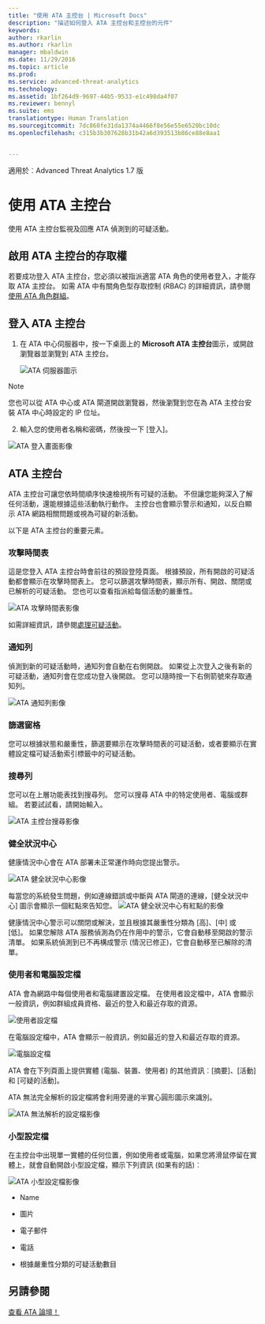 ```yaml
---
title: "使用 ATA 主控台 | Microsoft Docs"
description: "描述如何登入 ATA 主控台和主控台的元件"
keywords: 
author: rkarlin
ms.author: rkarlin
manager: mbaldwin
ms.date: 11/29/2016
ms.topic: article
ms.prod: 
ms.service: advanced-threat-analytics
ms.technology: 
ms.assetid: 1bf264d9-9697-44b5-9533-e1c498da4f07
ms.reviewer: bennyl
ms.suite: ems
translationtype: Human Translation
ms.sourcegitcommit: 7dc860fe31da1374a4466f8e56e55e6520bc10dc
ms.openlocfilehash: c315b3b307628b31b42a6d393513b86ce88e8aa1


---
```


適用於︰Advanced Threat Analytics 1.7 版



# <a name="working-with-the-ata-console"></a>使用 ATA 主控台

使用 ATA 主控台監視及回應 ATA 偵測到的可疑活動。

## <a name="enabling-access-to-the-ata-console"></a>啟用 ATA 主控台的存取權
若要成功登入 ATA 主控台，您必須以被指派適當 ATA 角色的使用者登入，才能存取 ATA 主控台。 如需 ATA 中有關角色型存取控制 (RBAC) 的詳細資訊，請參閱[使用 ATA 角色群組](ata-role-groups.md)。

## <a name="logging-into-the-ata-console"></a>登入 ATA 主控台

1. 在 ATA 中心伺服器中，按一下桌面上的 **Microsoft ATA 主控台**圖示，或開啟瀏覽器並瀏覽到 ATA 主控台。

    ![ATA 伺服器圖示](media/ata-server-icon.png)

>[!NOTE]
> 您也可以從 ATA 中心或 ATA 閘道開啟瀏覽器，然後瀏覽到您在為 ATA 主控台安裝 ATA 中心時設定的 IP 位址。    

2.  輸入您的使用者名稱和密碼，然後按一下 [登入]。

![ATA 登入畫面影像](media/ATA-log-in-screen.png)


## <a name="the-ata-console"></a>ATA 主控台

ATA 主控台可讓您依時間順序快速檢視所有可疑的活動。 不但讓您能夠深入了解任何活動，還能根據這些活動執行動作。 主控台也會顯示警示和通知，以反白顯示 ATA 網路相關問題或視為可疑的新活動。

以下是 ATA 主控台的重要元素。


### <a name="attack-time-line"></a>攻擊時間表

這是您登入 ATA 主控台時會前往的預設登陸頁面。 根據預設，所有開啟的可疑活動都會顯示在攻擊時間表上。 您可以篩選攻擊時間表，顯示所有、開啟、關閉或已解析的可疑活動。 您也可以查看指派給每個活動的嚴重性。

![ATA 攻擊時間表影像](media/attack-timeline-1.7.png)

如需詳細資訊，請參閱[處理可疑活動](/advanced-threat-analytics/deploy-use/working-with-suspicious-activities)。

### <a name="notification-bar"></a>通知列

偵測到新的可疑活動時，通知列會自動在右側開啟。 如果從上次登入之後有新的可疑活動，通知列會在您成功登入後開啟。 您可以隨時按一下右側箭號來存取通知列。

![ATA 通知列影像](media/notification-bar-1.7.png)

### <a name="filtering-panel"></a>篩選窗格

您可以根據狀態和嚴重性，篩選要顯示在攻擊時間表的可疑活動，或者要顯示在實體設定檔可疑活動索引標籤中的可疑活動。

### <a name="search-bar"></a>搜尋列

您可以在上層功能表找到搜尋列。 您可以搜尋 ATA 中的特定使用者、電腦或群組。 若要試試看，請開始輸入。

![ATA 主控台搜尋影像](media/ATA-console-search.png)

### <a name="health-center"></a>健全狀況中心

健康情況中心會在 ATA 部署未正常運作時向您提出警示。

![ATA 健全狀況中心影像](media/ATA-Health-Issue.jpg)

每當您的系統發生問題，例如連線錯誤或中斷與 ATA 閘道的連線，[健全狀況中心] 圖示會顯示一個紅點來告知您。 ![ATA 健全狀況中心有紅點的影像](media/ATA-Health-Center-Alert-red-dot.png)

健康情況中心警示可以關閉或解決，並且根據其嚴重性分類為 [高]、[中] 或 [低]。 如果您解除 ATA 服務偵測為仍在作用中的警示，它會自動移至開啟的警示清單。 如果系統偵測到已不再構成警示 (情況已修正)，它會自動移至已解除的清單。

### <a name="user-and-computer-profiles"></a>使用者和電腦設定檔

ATA 會為網路中每個使用者和電腦建置設定檔。 在使用者設定檔中，ATA 會顯示一般資訊，例如群組成員資格、最近的登入和最近存取的資源。

![使用者設定檔](media/user-profile.png)

在電腦設定檔中，ATA 會顯示一般資訊，例如最近的登入和最近存取的資源。

![電腦設定檔](media/computer-profile.png)

ATA 會在下列頁面上提供實體 (電腦、裝置、使用者) 的其他資訊︰[摘要]、[活動] 和 [可疑的活動]。

ATA 無法完全解析的設定檔將會利用旁邊的半實心圓形圖示來識別。


![ATA 無法解析的設定檔影像](media/ATA-Unresolved-Profile.jpg)

### <a name="mini-profile"></a>小型設定檔

在主控台中出現單一實體的任何位置，例如使用者或電腦，如果您將滑鼠停留在實體上，就會自動開啟小型設定檔，顯示下列資訊 (如果有的話)︰

![ATA 小型設定檔影像](media/ATA-mini-profile.jpg)

-   Name

-   圖片

-   電子郵件

-   電話

-   根據嚴重性分類的可疑活動數目



## <a name="see-also"></a>另請參閱
[查看 ATA 論壇！](https://social.technet.microsoft.com/Forums/security/home?forum=mata)



<!--HONumber=Nov16_HO5-->


